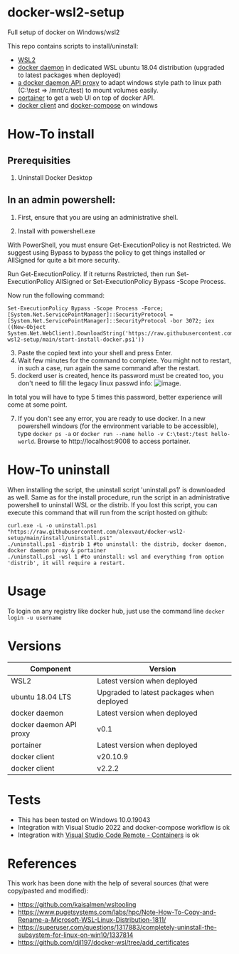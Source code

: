 # docker-wsl2-setup
Full setup of docker on Windows/wsl2

This repo contains scripts to install/uninstall:
- [WSL2](https://docs.microsoft.com/en-us/windows/wsl/about)
- [docker daemon](https://github.com/moby/moby) in dedicated WSL ubuntu 18.04 distribution (upgraded to latest packages when deployed)
- [a docker daemon API proxy](https://github.com/alexvaut/windows2wsl-docker-proxy) to adapt windows style path to linux path (C:\test => /mnt/c/test) to mount volumes easily.
- [portainer](https://www.portainer.io/) to get a web UI on top of docker API.
- [docker client](https://github.com/moby/moby) and [docker-compose](https://github.com/docker/compose) on windows

# How-To install

## Prerequisities

1. Uninstall Docker Desktop

## In an admin powershell:

1. First, ensure that you are using an administrative shell.

2. Install with powershell.exe

With PowerShell, you must ensure Get-ExecutionPolicy is not Restricted. We suggest using Bypass to bypass the policy to get things installed or AllSigned for quite a bit more security.

Run Get-ExecutionPolicy. If it returns Restricted, then run Set-ExecutionPolicy AllSigned or Set-ExecutionPolicy Bypass -Scope Process.

Now run the following command:

````
Set-ExecutionPolicy Bypass -Scope Process -Force; [System.Net.ServicePointManager]::SecurityProtocol = [System.Net.ServicePointManager]::SecurityProtocol -bor 3072; iex ((New-Object System.Net.WebClient).DownloadString('https://raw.githubusercontent.com/alexvaut/docker-wsl2-setup/main/start-install-docker.ps1'))
````

3.  Paste the copied text into your shell and press Enter.
4.  Wait few minutes for the command to complete. You might not to restart, in such a case, run again the same command after the restart.
5.  dockerd user is created, hence its password must be created too, you don't need to fill the legacy linux passwd info:
  ![image](https://user-images.githubusercontent.com/20702322/146357337-aa2a53c8-c87a-4d50-927d-8c593b8cd9ee.png). 
  
  In total you will have to type 5 times this password, better experience will come at some point.
  
7.  If you don't see any error, you are ready to use docker. In a new powershell windows (for the environment variable to be accessible), type `docker ps -a` or `docker run --name hello -v C:\test:/test hello-world`. Browse to http://localhost:9008 to access portainer.

# How-To uninstall

When installing the script, the uninstall script 'uninstall.ps1' is downloaded as well. Same as for the install procedure, run the script in an administrative powershell to uninstall WSL or the distrib.
If you lost this script, you can execute this command that will run from the script hosted on github:

````
curl.exe -L -o uninstall.ps1 "https://raw.githubusercontent.com/alexvaut/docker-wsl2-setup/main/install/uninstall.ps1"
./uninstall.ps1 -distrib 1 #to uninstall: the distrib, docker daemon, docker daemon proxy & portainer 
./uninstall.ps1 -wsl 1 #to uninstall: wsl and everything from option 'distrib', it will require a restart.
````

# Usage

To login on any registry like docker hub, just use the command line ``docker login -u username``

# Versions


| Component  | Version |
| ------------- | ------------- |
| WSL2  | Latest version when deployed  |
| ubuntu 18.04 LTS  | Upgraded to latest packages when deployed  |
| docker daemon  | Latest version when deployed  |
| docker daemon API proxy  | v0.1  |
| portainer  | Latest version when deployed |
| docker client  | v20.10.9  |
| docker client  | v2.2.2  |

# Tests

- This has been tested on Windows 10.0.19043
- Integration with Visual Studio 2022 and docker-compose workflow is ok
- Integration with [Visual Studio Code Remote - Containers](https://code.visualstudio.com/docs/remote/containers) is ok


# References

This work has been done with the help of several sources (that were copy/pasted and modified):
- https://github.com/kaisalmen/wsltooling
- https://www.pugetsystems.com/labs/hpc/Note-How-To-Copy-and-Rename-a-Microsoft-WSL-Linux-Distribution-1811/
- https://superuser.com/questions/1317883/completely-uninstall-the-subsystem-for-linux-on-win10/1337814
- https://github.com/djl197/docker-wsl/tree/add_certificates
